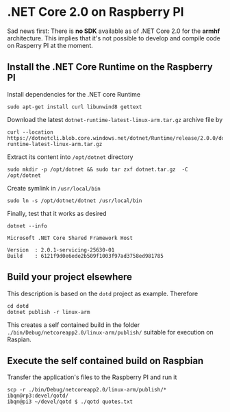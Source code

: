 # .NET Core 2.0 on Raspberry PI #

Sad news first: There is **no SDK** available as of .NET Core 2.0 for the **armhf** architecture.
This implies that it's not possible to develop and compile code on Rasperry PI at the moment.

## Install the .NET Core Runtime on the Raspberry PI ##

Install dependencies for the .NET core Runtime

    sudo apt-get install curl libunwind8 gettext

Download the latest `dotnet-runtime-latest-linux-arm.tar.gz` archive file by

    curl --location https://dotnetcli.blob.core.windows.net/dotnet/Runtime/release/2.0.0/dotnet-runtime-latest-linux-arm.tar.gz

Extract its content into `/opt/dotnet` directory

    sudo mkdir -p /opt/dotnet && sudo tar zxf dotnet.tar.gz  -C /opt/dotnet

Create symlink in `/usr/local/bin`

    sudo ln -s /opt/dotnet/dotnet /usr/local/bin

Finally, test that it works as desired

    dotnet --info

    Microsoft .NET Core Shared Framework Host

    Version  : 2.0.1-servicing-25630-01
    Build    : 6121f9d0e6ede2b509f1003f97ad3758ed981785

## Build your project elsewhere ##

This description is based on the `dotd` project as example. Therefore

    cd dotd
    dotnet publish -r linux-arm

This creates a self contained build in the folder `./bin/Debug/netcoreapp2.0/linux-arm/publish/` suitable for execution on Raspian.

## Execute the self contained build on Raspbian ##

Transfer the application's files to the Raspberry PI and run it

    scp -r ./bin/Debug/netcoreapp2.0/linux-arm/publish/* ibqn@rp3:devel/qotd/
    ibqn@pi3 ~/devel/qotd $ ./qotd quotes.txt
